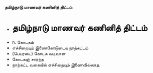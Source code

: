 **தமிழ்நாடு மாணவர் கணினித் திட்டம்**
- # தமிழ்நாடு மாணவர் கணினித் திட்டம்
- n. கோடகம்
- எச்சிறையும் இணைகோடுடைய நாற்கட்டம்
- (பெயரடை) கோடக வடிவான
- கோடகஞ் சார்ந்த
- நாற்கட்ட வகையில் எச்சிறையும் இணைவில்லாத.

